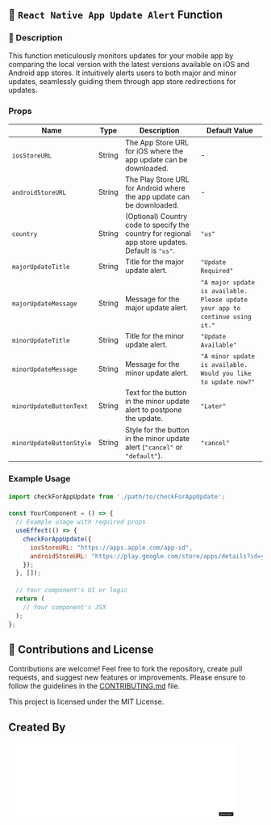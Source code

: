 ## 📲 `React Native App Update Alert` Function

### 🌟 Description

This function meticulously monitors updates for your mobile app by comparing the local version with the latest versions available on iOS and Android app stores. It intuitively alerts users to both major and minor updates, seamlessly guiding them through app store redirections for updates.

### Props

| Name                     | Type   | Description                                                                                       | Default Value                                                                 |
| ------------------------ | ------ | ------------------------------------------------------------------------------------------------- | ----------------------------------------------------------------------------- |
| `iosStoreURL`            | String | The App Store URL for iOS where the app update can be downloaded.                                 | -                                                                             |
| `androidStoreURL`        | String | The Play Store URL for Android where the app update can be downloaded.                            | -                                                                             |
| `country`                | String | (Optional) Country code to specify the country for regional app store updates. Default is `"us"`. | `"us"`                                                                        |
| `majorUpdateTitle`       | String | Title for the major update alert.                                                                 | `"Update Required"`                                                           |
| `majorUpdateMessage`     | String | Message for the major update alert.                                                               | `"A major update is available. Please update your app to continue using it."` |
| `minorUpdateTitle`       | String | Title for the minor update alert.                                                                 | `"Update Available"`                                                          |
| `minorUpdateMessage`     | String | Message for the minor update alert.                                                               | `"A minor update is available. Would you like to update now?"`                |
| `minorUpdateButtonText`  | String | Text for the button in the minor update alert to postpone the update.                             | `"Later"`                                                                     |
| `minorUpdateButtonStyle` | String | Style for the button in the minor update alert (`"cancel"` or `"default"`).                       | `"cancel"`                                                                    |

### Example Usage

```javascript
import checkForAppUpdate from './path/to/checkForAppUpdate';

const YourComponent = () => {
  // Example usage with required props
  useEffect(() => {
    checkForAppUpdate({
      iosStoreURL: "https://apps.apple.com/app-id",
      androidStoreURL: "https://play.google.com/store/apps/details?id=your.package.name",
    });
  }, []);

  // Your component's UI or logic
  return (
    // Your component's JSX
  );
};
```

## 🚀 Contributions and License

Contributions are welcome! Feel free to fork the repository, create pull requests, and suggest new features or improvements. Please ensure to follow the guidelines in the [CONTRIBUTING.md](link-to-contributing-file) file.

This project is licensed under the MIT License.

## Created By

<img src="https://github.com/Raiden-16F7/TourXpress/blob/master/Social-handle-(Dark)-[remix].gif" alt="TourXpress Logo" width="450" height="150" />
